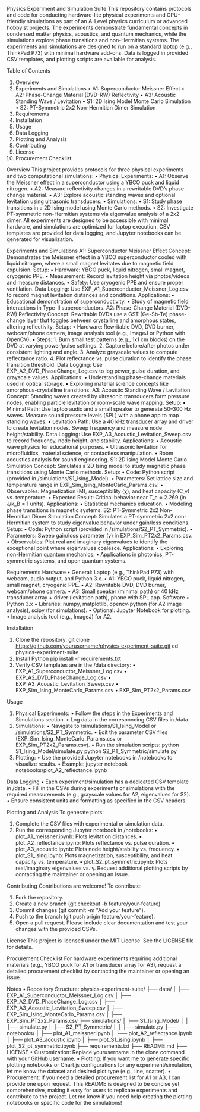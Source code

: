 Physics Experiment and Simulation Suite
This repository contains protocols and code for conducting hardware-lite physical experiments and GPU-friendly simulations as part of an A-Level physics curriculum or advanced hobbyist projects. The experiments demonstrate fundamental concepts in condensed matter physics, acoustics, and quantum mechanics, while the simulations explore phase transitions and non-Hermitian systems.
The experiments and simulations are designed to run on a standard laptop (e.g., ThinkPad P73) with minimal hardware add-ons. Data is logged in provided CSV templates, and plotting scripts are available for analysis.

Table of Contents
1.  Overview
2.  Experiments and Simulations
	•  A1: Superconductor Meissner Effect
	•  A2: Phase-Change Material (DVD-RW) Reflectivity
	•  A3: Acoustic Standing Wave / Levitation
	•  S1: 2D Ising Model Monte Carlo Simulation
	•  S2: PT-Symmetric 2x2 Non-Hermitian Dimer Simulation
3.  Requirements
4.  Installation
5.  Usage
6.  Data Logging
7.  Plotting and Analysis
8.  Contributing
9.  License
10.  Procurement Checklist

Overview
This project provides protocols for three physical experiments and two computational simulations:
•  Physical Experiments:
	•  A1: Observe the Meissner effect in a superconductor using a YBCO puck and liquid nitrogen.
	•  A2: Measure reflectivity changes in a rewritable DVD’s phase-change material.
	•  A3: Explore acoustic standing waves and optional levitation using ultrasonic transducers.
•  Simulations:
	•  S1: Study phase transitions in a 2D Ising model using Monte Carlo methods.
	•  S2: Investigate PT-symmetric non-Hermitian systems via eigenvalue analysis of a 2x2 dimer.
All experiments are designed to be accessible with minimal hardware, and simulations are optimized for laptop execution. CSV templates are provided for data logging, and Jupyter notebooks can be generated for visualization.

Experiments and Simulations
A1: Superconductor Meissner Effect
Concept: Demonstrates the Meissner effect in a YBCO superconductor cooled with liquid nitrogen, where a small magnet levitates due to magnetic field expulsion.
Setup:
•  Hardware: YBCO puck, liquid nitrogen, small magnet, cryogenic PPE.
•  Measurement: Record levitation height via photos/videos and measure distances.
•  Safety: Use cryogenic PPE and ensure proper ventilation.
Data Logging: Use EXP_A1_Superconductor_Meissner_Log.csv to record magnet levitation distances and conditions.
Applications:
•  Educational demonstration of superconductivity.
•  Study of magnetic field interactions in Type-II superconductors.
A2: Phase-Change Material (DVD-RW) Reflectivity
Concept: Rewritable DVDs use a GST (Ge-Sb-Te) phase-change layer that toggles between crystalline and amorphous states, altering reflectivity.
Setup:
•  Hardware: Rewritable DVD, DVD burner, webcam/phone camera, image analysis tool (e.g., ImageJ or Python with OpenCV).
•  Steps:
	1.  Burn small test patterns (e.g., 1x1 cm blocks) on the DVD at varying power/pulse settings.
	2.  Capture before/after photos under consistent lighting and angle.
	3.  Analyze grayscale values to compute reflectance ratio.
	4.  Plot reflectance vs. pulse duration to identify the phase transition threshold.
Data Logging: Use EXP_A2_DVD_PhaseChange_Log.csv to log power, pulse duration, and grayscale values.
Applications:
•  Understanding phase-change materials used in optical storage.
•  Exploring material science concepts like amorphous-crystalline transitions.
A3: Acoustic Standing Wave / Levitation
Concept: Standing waves created by ultrasonic transducers form pressure nodes, enabling particle levitation or room-scale wave mapping.
Setup:
•  Minimal Path: Use laptop audio and a small speaker to generate 50–300 Hz waves. Measure sound pressure levels (SPL) with a phone app to map standing waves.
•  Levitation Path: Use a 40 kHz transducer array and driver to create levitation nodes. Sweep frequency and measure node height/stability.
Data Logging: Use EXP_A3_Acoustic_Levitation_Sweep.csv to record frequency, node height, and stability.
Applications:
•  Acoustic wave physics for educational purposes.
•  Ultrasonic levitation for microfluidics, material science, or contactless manipulation.
•  Room acoustics analysis for sound engineering.
S1: 2D Ising Model Monte Carlo Simulation
Concept: Simulates a 2D Ising model to study magnetic phase transitions using Monte Carlo methods.
Setup:
•  Code: Python script (provided in /simulations/S1_Ising_Model).
•  Parameters: Set lattice size and temperature range in EXP_Sim_Ising_MonteCarlo_Params.csv.
•  Observables: Magnetization (M), susceptibility (χ), and heat capacity (C_v) vs. temperature.
•  Expected Result: Critical behavior near T_c ≈ 2.269 (in J/k_B = 1 units).
Applications:
•  Statistical mechanics education.
•  Modeling phase transitions in magnetic systems.
S2: PT-Symmetric 2x2 Non-Hermitian Dimer Simulation
Concept: Simulates a PT-symmetric 2x2 non-Hermitian system to study eigenvalue behavior under gain/loss conditions.
Setup:
•  Code: Python script (provided in /simulations/S2_PT_Symmetric).
•  Parameters: Sweep gain/loss parameter (γ) in EXP_Sim_PT2x2_Params.csv.
•  Observables: Plot real and imaginary eigenvalues to identify the exceptional point where eigenvalues coalesce.
Applications:
•  Exploring non-Hermitian quantum mechanics.
•  Applications in photonics, PT-symmetric systems, and open quantum systems.

Requirements
Hardware
•  General: Laptop (e.g., ThinkPad P73) with webcam, audio output, and Python 3.x.
•  A1: YBCO puck, liquid nitrogen, small magnet, cryogenic PPE.
•  A2: Rewritable DVD, DVD burner, webcam/phone camera.
•  A3: Small speaker (minimal path) or 40 kHz transducer array + driver (levitation path), phone with SPL app.
Software
•  Python 3.x
•  Libraries: numpy, matplotlib, opencv-python (for A2 image analysis), scipy (for simulations).
•  Optional: Jupyter Notebook for plotting.
•  Image analysis tool (e.g., ImageJ) for A2.

Installation
1.  Clone the repository:
git clone https://github.com/yourusername/physics-experiment-suite.git
cd physics-experiment-suite
2.  Install Python
pip install -r requirements.txt
3.  Verify CSV templates are in the /data directory:
	•  EXP_A1_Superconductor_Meissner_Log.csv
	•  EXP_A2_DVD_PhaseChange_Log.csv
	•  EXP_A3_Acoustic_Levitation_Sweep.csv
	•  EXP_Sim_Ising_MonteCarlo_Params.csv
	•  EXP_Sim_PT2x2_Params.csv

Usage
1.  Physical Experiments:
	•  Follow the steps in the Experiments and Simulations section.
	•  Log data in the corresponding CSV files in /data.
2.  Simulations:
	•  Navigate to /simulations/S1_Ising_Model or /simulations/S2_PT_Symmetric.
	•  Edit the parameter CSV files (EXP_Sim_Ising_MonteCarlo_Params.csv or EXP_Sim_PT2x2_Params.csv).
	•  Run the simulation scripts:
python S1_Ising_Model/simulate.py
python S2_PT_Symmetric/simulate.py
3.  Plotting:
	•  Use the provided Jupyter notebooks in /notebooks to visualize results.
	•  Example:
jupyter notebook notebooks/plot_A2_reflectance.ipynb

Data Logging
•  Each experiment/simulation has a dedicated CSV template in /data.
•  Fill in the CSVs during experiments or simulations with the required measurements (e.g., grayscale values for A2, eigenvalues for S2).
•  Ensure consistent units and formatting as specified in the CSV headers.

Plotting and Analysis
To generate plots:
1.  Complete the CSV files with experimental or simulation data.
2.  Run the corresponding Jupyter notebook in /notebooks:
	•  plot_A1_meissner.ipynb: Plots levitation distances.
	•  plot_A2_reflectance.ipynb: Plots reflectance vs. pulse duration.
	•  plot_A3_acoustic.ipynb: Plots node height/stability vs. frequency.
	•  plot_S1_ising.ipynb: Plots magnetization, susceptibility, and heat capacity vs. temperature.
	•  plot_S2_pt_symmetric.ipynb: Plots real/imaginary eigenvalues vs. γ.
Request additional plotting scripts by contacting the maintainer or opening an issue.

Contributing
Contributions are welcome! To contribute:
1.  Fork the repository.
2.  Create a new branch (git checkout -b feature/your-feature).
3.  Commit changes (git commit -m "Add your feature").
4.  Push to the branch (git push origin feature/your-feature).
5.  Open a pull request.
Please include clear documentation and test your changes with the provided CSVs.

License
This project is licensed under the MIT License. See the LICENSE file for details.

Procurement Checklist
For hardware experiments requiring additional materials (e.g., YBCO puck for A1 or transducer array for A3), request a detailed procurement checklist by contacting the maintainer or opening an issue.

Notes
•  Repository Structure:
physics-experiment-suite/
├── data/
│   ├── EXP_A1_Superconductor_Meissner_Log.csv
│   ├── EXP_A2_DVD_PhaseChange_Log.csv
│   ├── EXP_A3_Acoustic_Levitation_Sweep.csv
│   ├── EXP_Sim_Ising_MonteCarlo_Params.csv
│   ├── EXP_Sim_PT2x2_Params.csv
├── simulations/
│   ├── S1_Ising_Model/
│   │   ├── simulate.py
│   ├── S2_PT_Symmetric/
│   │   ├── simulate.py
├── notebooks/
│   ├── plot_A1_meissner.ipynb
│   ├── plot_A2_reflectance.ipynb
│   ├── plot_A3_acoustic.ipynb
│   ├── plot_S1_ising.ipynb
│   ├── plot_S2_pt_symmetric.ipynb
├── requirements.txt
├── README.md
├── LICENSE
•  Customization: Replace yourusername in the clone command with your GitHub username.
•  Plotting: If you want me to generate specific plotting notebooks or Chart.js configurations for any experiment/simulation, let me know the dataset and desired plot type (e.g., line, scatter).
•  Procurement: If you need a detailed procurement list for A1 or A3, I can provide one upon request.
This README is designed to be concise yet comprehensive, making it easy for users to replicate experiments and contribute to the project. Let me know if you need help creating the plotting notebooks or specific code for the simulations!
